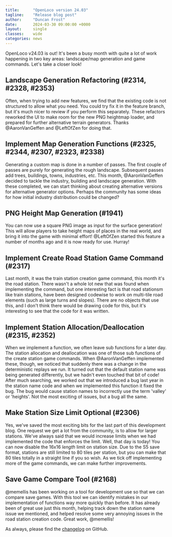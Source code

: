 ```yaml
---
title:      "OpenLoco version 24.03"
tagline:    "Release blog post"
author:     "Duncan Frost"
date:       2024-03-30 09:00:00 +0000
layout:     single
classes:    wide
categories: news
---
```


OpenLoco v24.03 is out! It's been a busy month with quite a lot of work happening in two key areas:
landscape/map generation and game commands. Let's take a closer look!

## Landscape Generation Refactoring (#2314, #2328, #2353)

Often, when trying to add new features, we find that the existing code is not structured to allow
what you need. You could try fix it in the feature branch, but it's much nicer to review if you
perform this separately. These refactors reworked the UI to make room for the new PNG heightmap
loader, and prepared for further alternative terrain generators. Thanks @AaronVanGeffen and
@LeftOfZen for doing that.

## Implement Map Generation Functions (#2325, #2344, #2307, #2323, #2338)

Generating a custom map is done in a number of passes. The first couple of passes are purely for
generating the rough landscape. Subsequent passes add trees, buildings, towns, industries, etc. This
month, @AaronVanGeffen decided to tackle the industry, building and landscape generation. With these
completed, we can start thinking about creating alternative versions for alternative generator
options. Perhaps the community has some ideas for how initial industry distribution could be
changed?

## PNG Height Map Generation (#1941)

You can now use a square PNG image as input for the surface generation! This will allow players
to take height maps of places in the real world, and bring it into the game with minimal effort!
@LeftOfZen started this feature a number of months ago and it is now ready for use. Hurray!

## Implement Create Road Station Game Command (#2317)

Last month, it was the train station creation game command, this month it's the road station. There
wasn't a whole lot new that was found when implementing the command, but one interesting fact is
that road stationsm like train stations, have been designed codewise to work on multi-tile road
elements (such as large turns and slopes). There are no objects that use this, and I don't think
there would be drawing code for this, but it's interesting to see that the code for it was written.

## Implement Station Allocation/Deallocation (#2315, #2352)

When we implement a function, we often leave sub functions for a later day. The station allocation
and deallocation was one of those sub functions of the create station game commands. When @AaronVanGeffen
implemented these, though, we noticed that suddenly there was a change in the deterministic replays
we run. It turned out that the default station name was being generated differently, but we hadn't
even touched that bit of code! After much searching, we worked out that we introduced a bug last
year in the station name code and when we implemented this function it fixed the bug. The bug would
cause station names to incorrectly use the term 'valley' or 'heights'. Not the most exciting of
issues, but a bug all the same.

## Make Station Size Limit Optional (#2306)

Yes, we've saved the most exciting bits for the last part of this development blog.
One request we get a lot from the community, is to allow for larger stations. We've always said that we would
increase limits when we had implemented the code that enforces the limit. Well, that day is today! You
can now disable the 16x16 *length* limit on station size. Due to the S5 save format, stations are still
limited to 80 tiles per station, but you can make that 80 tiles totally in a straight line if you so wish.
As we tick off implementing more of the game commands, we can make further improvements.

## Save Game Compare Tool (#2168)

@memellis has been working on a tool for development use so that we can compare save games. With
this tool we can identify mistakes in our implementation of functions way more quickly than before.
It has already been of great use just this month, helping track down the station name issue we mentioned,
and helped resolve some very annoying issues in the road station creation code. Great work, @memellis!

As always, please find the
[changelog](https://github.com/OpenLoco/OpenLoco/blob/v24.03/CHANGELOG.md)
on GitHub.
